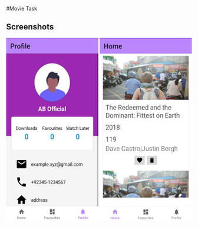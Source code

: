 #Movie Task

## Screenshots

<img src="https://raw.githubusercontent.com/aniket691/MovieTask/main/app/images/2%20(1).jpg" height="500" width="250">             <img src="https://raw.githubusercontent.com/aniket691/MovieTask/main/app/images/2%20(2).jpg" height="500" width="250">    
